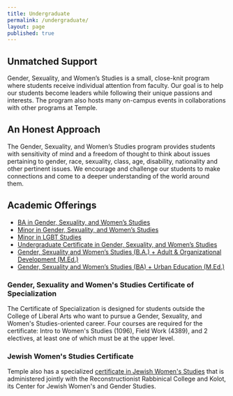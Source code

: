 ```yaml
---
title: Undergraduate
permalink: /undergraduate/
layout: page
published: true
---
```


## Unmatched Support

Gender, Sexuality, and Women’s Studies is a small, close-knit program where students receive individual attention from faculty. Our goal is to help our students become leaders while following their unique passions and interests. The program also hosts many on-campus events in collaborations with other programs at Temple.

## An Honest Approach

The Gender, Sexuality, and Women’s Studies program provides students with sensitivity of mind and a freedom of thought to think about issues pertaining to gender, race, sexuality, class, age, disability, nationality and other pertinent issues. We encourage and challenge our students to make connections and come to a deeper understanding of the world around them.

## Academic Offerings

- [BA in Gender, Sexuality, and Women’s Studies](http://bulletin.temple.edu/undergraduate/liberal-arts/gender-sexuality-womens-studies/ba-gender-sexuality-womens-studies/)
- [Minor in Gender, Sexuality, and Women’s Studies](http://bulletin.temple.edu/undergraduate/liberal-arts/gender-sexuality-womens-studies/minor-gender-sexuality-womens-studies/)
- [Minor in LGBT Studies](http://bulletin.temple.edu/undergraduate/liberal-arts/lesbian-gay-bisexual-transgender-lgbt-minor/#text)
- [Undergraduate Certificate in Gender, Sexuality, and Women’s Studies](http://bulletin.temple.edu/undergraduate/liberal-arts/gender-sexuality-womens-studies/certificate-gender-sexuality-womens-studies/)
- [Gender, Sexuality and Women’s Studies (B.A.) + Adult & Organizational Development (M.Ed.)](http://education.temple.edu/aod/gender-sexuality-and-women%E2%80%99s-studies-ba-adult-organizational-development-med)
- [Gender, Sexuality and Women’s Studies (BA) + Urban Education (M.Ed.)](http://education.temple.edu/urbaned/gender-sexuality-and-women%E2%80%99s-studies-ba-and-urban-education-med)

### Gender, Sexuality and Women's Studies Certificate of Specialization

The Certificate of Specialization is designed for students outside the College of Liberal Arts who want to pursue a Gender, Sexuality, and Women's Studies-oriented career. Four courses are required for the certificate: Intro to Women's Studies (1096), Field Work (4389), and 2 electives, at least one of which must be at the upper level.

### Jewish Women's Studies Certificate

Temple also has a specialized [certificate in Jewish Women's Studies](http://www.rrc.edu/kolot/academics/jewish-womens-studies-certificate) that is administered jointly with the Reconstructionist Rabbinical College and Kolot, its Center for Jewish Women's and Gender Studies.
